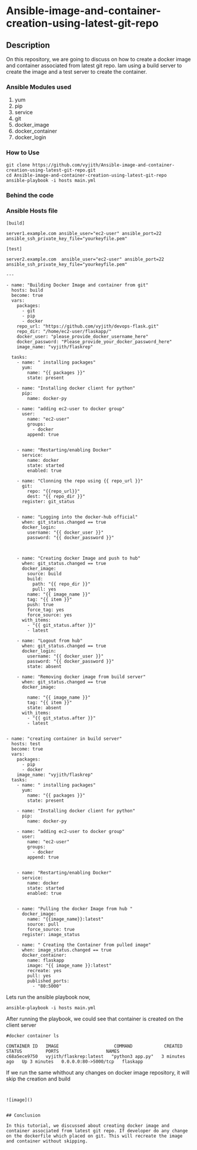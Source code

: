 # Ansible-image-and-container-creation-using-latest-git-repo


## Description
On this repository, we are going to discuss on how to create a docker image and container associated from latest git repo. Iam using a build server to create the image and a test server to create the container.

### Ansible Modules used
1. yum
2. pip
3. service
4. git
5. docker_image
6. docker_container
7. docker_login

### How to Use

~~~
git clone https://github.com/vyjith/Ansible-image-and-container-creation-using-latest-git-repo.git
cd Ansible-image-and-container-creation-using-latest-git-repo
ansible-playbook -i hosts main.yml
~~~

### Behind the code

### Ansible Hosts file

~~~
[build]

server1.example.com ansible_user="ec2-user" ansible_port=22 ansible_ssh_private_key_file="yourkeyfile.pem"

[test]

server2.example.com  ansible_user="ec2-user" ansible_port=22 ansible_ssh_private_key_file="yourkeyfile.pem"

~~~

~~~
---

- name: "Building Docker Image and container from git"
  hosts: build
  become: true
  vars:
    packages:
      - git
      - pip
      - docker
    repo_url: "https://github.com/vyjith/devops-flask.git"
    repo_dir: "/home/ec2-user/flaskapp/"
    docker_user: "please_provide_docker_username_here"
    docker_password: "Please_provide_your_docker_password_here"
    image_name: "vyjith/flaskrep"

  tasks:
    - name: " installing packages"
      yum:
        name: "{{ packages }}"
        state: present

    - name: "Installing docker client for python"
      pip:
        name: docker-py

    - name: "adding ec2-user to docker group"
      user:
        name: "ec2-user"
        groups:
          - docker
        append: true


    - name: "Restarting/enabling Docker"
      service:
        name: docker
        state: started
        enabled: true

    - name: "Clonning the repo using {{ repo_url }}"
      git:
        repo: "{{repo_url}}"
        dest: "{{ repo_dir }}"
      register: git_status


    - name: "Logging into the docker-hub official"
      when: git_status.changed == true
      docker_login:
        username: "{{ docker_user }}"
        password: "{{ docker_password }}"



    - name: "Creating docker Image and push to hub"
      when: git_status.changed == true
      docker_image:
        source: build
        build:
          path: "{{ repo_dir }}"
          pull: yes
        name: "{{ image_name }}"
        tag: "{{ item }}"
        push: true
        force_tag: yes
        force_source: yes
      with_items:
        - "{{ git_status.after }}"
        - latest

    - name: "Logout from hub"
      when: git_status.changed == true
      docker_login:
        username: "{{ docker_user }}"
        password: "{{ docker_password }}"
        state: absent

    - name: "Removing docker image from build server"
      when: git_status.changed == true
      docker_image:

        name: "{{ image_name }}"
        tag: "{{ item }}"
        state: absent
      with_items:
        - "{{ git_status.after }}"
        - latest


- name: "creating container in build server"
  hosts: test
  become: true
  vars:
    packages:
      - pip
      - docker
    image_name: "vyjith/flaskrep"
  tasks:
    - name: " installing packages"
      yum:
        name: "{{ packages }}"
        state: present

    - name: "Installing docker client for python"
      pip:
        name: docker-py

    - name: "adding ec2-user to docker group"
      user:
        name: "ec2-user"
        groups:
          - docker
        append: true


    - name: "Restarting/enabling Docker"
      service:
        name: docker
        state: started
        enabled: true


    - name: "Pulling the docker Image from hub "
      docker_image:
        name: "{{image_name}}:latest"
        source: pull
        force_source: true
      register: image_status

    - name: " Creating the Container from pulled image"
      when: image_status.changed == true
      docker_container:
        name: flaskapp
        image: "{{ image_name }}:latest"
        recreate: yes
        pull: yes
        published_ports:
          - "80:5000"

~~~

Lets run the ansible playbook now,


~~~
ansible-playbook -i hosts main.yml

~~~

After running the playbook, we could see that container is created on the client server


~~~
#docker container ls

CONTAINER ID   IMAGE                     COMMAND            CREATED         STATUS         PORTS                  NAMES
c68a5ece9750   vyjith/flaskrep:latest   "python3 app.py"   3 minutes ago   Up 3 minutes   0.0.0.0:80->5000/tcp   flaskapp
~~~


If we run the same whithout any changes on docker image repository, it will skip the creation and build

~~~


![image]()


## Conclusion

In this tutorial, we discussed about creating docker image and container associated from latest git repo. If developer do any change on the dockerfile which placed on git. This will recreate the image and container without skipping.
